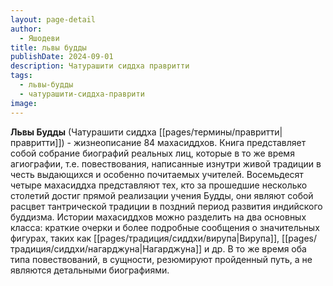```yaml
---
layout: page-detail
author:
  - Яшодеви
title: львы будды
publishDate: 2024-09-01
description: Чатурашити сиддха правритти
tags:
  - львы-будды
  - чатурашити-сиддха-праврити
image:
---
```

**Львы Будды** (Чатурашити сиддха [[pages/термины/правритти|правритти]]) - жизнеописание 84 махасиддхов. Книга представляет собой собрание биографий реальных лиц, которые в то же время агиографии, т.е. повествования, написанные изнутри живой традиции в честь выдающихся и особенно почитаемых учителей. Восемьдесят четыре махасиддха представляют тех, кто за прошедшие несколько столетий достиг прямой реализации учения Будды, они являют собой расцвет тантрической традиции в поздний период развития индийского буддизма.
Истории махасиддхов можно разделить на два основных класса: краткие очерки и более подробные сообщения о значительных фигурах, таких как [[pages/традиция/сиддхи/вирупа|Вирупа]], [[pages/традиция/сиддхи/нагарджуна|Нагарджуна]] и др. В то же время оба типа повествований, в сущности, резюмируют пройденный путь, а не являются детальными биографиями.

